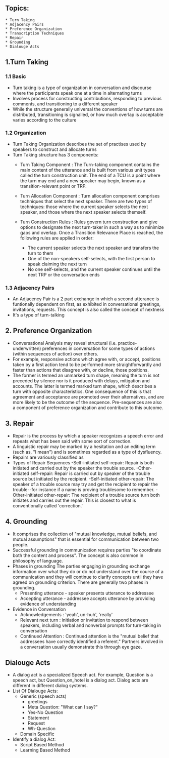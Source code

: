 ## Topics:
	* Turn Taking
	* Adjacency Pairs
	* Preference Organization
	* Transcription Techniques
	* Repair
	* Grounding
	* Dialouge Acts



## 1.Turn Taking

### 1.1 Basic	
* Turn taking is a type of organization in conversation and discourse where the participants speak one at a time in alternating turns 
* Involves process for constructing contributions, responding to previous comments, and transitioning to a different speaker
* While the structure generally universal the conventions of how turns are distributed, transitioning is signalled, or how much overlap is acceptable varies according to the culture

### 1.2 Organization
* Turn Taking Organization describes the set of practises used by speakers to construct and allocate turns
* Turn Taking structure has 3 components:
	- Turn Taking Component : The Turn-taking component contains the main content of the utterance and is built from various unit types called the turn construction unit. The end of a TCU is a point where the turn may end and a new speaker may begin, known as a transition-relevant point or TRP.

	- Turn Allocation Component :  Turn allocation component comprises techniques that select the next speaker. There are two types of techniques: those where the current speaker selects the next speaker, and those where the next speaker selects themself.


	- Turn Construction Rules : Rules govern turn construction and give options to designate the next turn-taker in such a way as to minimize gaps and overlap. Once a Transition Relevance Place is reached, the following rules are applied in order:
		- The current speaker selects the next speaker and transfers the turn to them
		- One of the non-speakers self-selects, with the first person to speak claiming the next turn
		- No one self-selects, and the current speaker continues until the next TRP or the conversation ends

### 1.3 Adjacency Pairs
* An Adjacency Pair is a 2 part exchange in which a second utterance is funtionally dependent on first, as exhibited in conversational greetings, invitations, requests. This concept is also called the concept of nextness
* It's a type of turn-talking

## 2. Preference Organization
* Conversational Analysis may reveal structural (i.e. practice-underwritten) preferences in conversation for some types of actions (within sequences of action) over others.
* For example, responsive actions which agree with, or accept, positions taken by a first action tend to be performed more straightforwardly and faster than actions that disagree with, or decline, those positions.
* The former is termed an unmarked turn shape, meaning the turn is not preceded by silence nor is it produced with delays, mitigation and accounts. The latter is termed marked turn shape, which describes a turn with opposite characteristics. One consequence of this is that agreement and acceptance are promoted over their alternatives, and are more likely to be the outcome of the sequence. Pre-sequences are also a component of preference organization and contribute to this outcome.

## 3. Repair
* Repair is the process by which a speaker recognizes a speech error and repeats what has been said with some sort of correction.  
* A linguistic repair may be marked by a hesitation and an editing term (such as, "I mean") and is sometimes regarded as a type of dysfluency.
* Repairs are variously classified as
* Types of Repair Sequences
	-Self-initiated self-repair: Repair is both initiated and carried out by the speaker  the trouble source.
	-Other-initiated self-repair: Repair is carried out by speaker of the trouble source but initiated by the recipient.
	-Self-initiated other-repair: The speaker of a trouble source may try and get the recipient to repair the trouble--for instance if a name is proving troublesome to remember.
	-Other-initiated other-repair: The recipient of a trouble source turn both initiates and carries out the repair. This is closest to what is conventionally called 'correction.'

## 4. Grounding
*  It comprises the collection of "mutual knowledge, mutual beliefs, and mutual assumptions" that is essential for communication between two people.
* Successful grounding in communication requires parties "to coordinate both the content and process". The concept is also common in philosophy of language.
* Phases in grounding
	The parties engaging in grounding exchange information over what they do or do not understand over the course of a communication and they will continue to clarify concepts until they have agreed on grounding criterion. There are generally two phases in grounding.
	- Presenting utterance - speaker presents utterance to addressee
	- Accepting utterance - addressee accepts utterance by providing evidence of understanding
* Evidence in Conversation
	- Acknowledgements : 'yeah', un-huh', 'really'
	- Relevant next turn : initiation or invitation to respond between speakers, including verbal and nonverbal prompts for turn-taking in conversation 
	- Continued Attention : Continued attention is the "mutual belief that addressees have correctly identified a referent." Partners involved in a conversation usually demonstrate this through eye gaze.

## Dialouge Acts
* A dialog act is a specialized Speech act. For example, Question is a speech act, but Question_on_hotel is a dialog act. Dialog acts are different in different dialog systems. 
* List Of Dialouge Acts:
	- Generic (speech acts)
		- greetings
		- Meta Question: "What can I say?"
		- Yes-No Question
		- Statement
		- Request
		- Wh-Question
	- Domain Specific
* Identify a dialog Act:
	- Script Based Method
	- Learning Based Method

